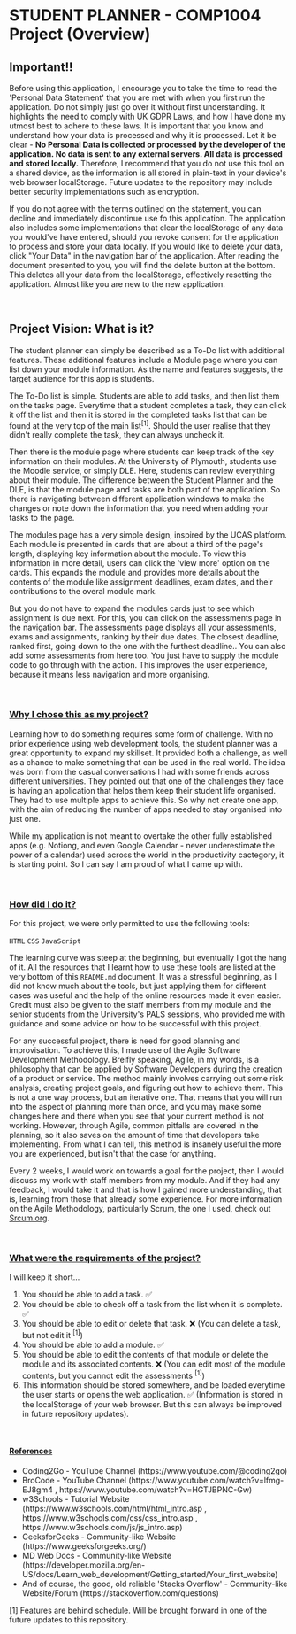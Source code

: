 <h1>STUDENT PLANNER - COMP1004 Project (Overview)</h1>

<h2>Important!!</h2>

Before using this application, I encourage you to take the time to read the 'Personal Data Statement' that you are met with when you first run the application. Do not simply just go over it without first understanding. It highlights the need to comply with UK GDPR Laws, and how I have done my utmost best to adhere to these laws. It is important that you know and understand how your data is processed and why it is processed. Let it be clear - **No Personal Data is collected or processed by the developer of the application. No data is sent to any external servers. All data is processed and stored locally.** Therefore, I recommend that you do not use this tool on a shared device, as the information is all stored in plain-text in your device's web browser localStorage. Future updates to the repository may include better security implementations such as encryption.

If you do not agree with the terms outlined on the statement, you can decline and immediately discontinue use fo this application. The application also includes some implementations that clear the localStorage of any data you would've have entered, should you revoke consent for the application to process and store your data locally. If you would like to delete your data, click "Your Data" in the navigation bar of the application. After reading the document presented to you, you will find the delete button at the bottom. This deletes all your data from the localStorage, effectively resetting the application. Almost like you are new to the new application.

<br>
<h2>Project Vision: What is it?</h2>

The student planner can simply be described as a To-Do list with additional features. These additional features include a Module page where you can list down your module information. As the name and features suggests, the target audience for this app is students.

The To-Do list is simple. Students are able to add tasks, and then list them on the tasks page. Everytime that a student completes a task, they can click it off the list and then it is stored in the completed tasks list that can be found at the very top of the main list<sup>[1]</sup>. Should the user realise that they didn't really complete the task, they can always uncheck it.

Then there is the module page where students can keep track of the key information on their modules. At the University of Plymouth, students use the Moodle service, or simply DLE. Here, students can review everything about their module. The difference between the Student Planner and the DLE, is that the module page and tasks are both part of the application. So there is navigating between different application windows to make the changes or note down the information that you need when adding your tasks to the page. 

The modules page has a very simple design, inspired by the UCAS platform. Each module is presented in cards that are about a third of the page's length, displaying key information about the module. To view this information in more detail, users can click the 'view more' option on the cards. This expands the module and provides more details about the contents of the module like assignment deadlines, exam dates, and their contributions to the overal module mark.

But you do not have to expand the modules cards just to see which assignment is due next. For this, you can click on the assessments page in the navigation bar. The assessments page displays all your assessments, exams and assignments, ranking by their due dates. The closest deadline, ranked first, going down to the one with the furthest deadline.. You can also add some assessments from here too. You just have to supply the module code to go through with the action. This improves the user experience, because it means less navigation and more organising.

<br>
<h3><ins>Why I chose this as my project?</ins></h3>
Learning how to do something requires some form of challenge. With no prior experience using web development tools, the student planner was a great opportunity to expand my skillset. It provided both a challenge, as well as a chance to make something that can be used in the real world. The idea was born from the casual conversations I had with some friends across different universities. They pointed out that one of the challenges they face is having an application that helps them keep their student life organised. They had to use multiple apps to achieve this. So why not create one app, with the aim of reducing the number of apps needed to stay organised into just one. 

While my application is not meant to overtake the other fully established apps (e.g. Notiong, and even Google Calendar - never underestimate the power of a calendar) used across the world in the productivity cactegory, it is starting point. So I can say I am proud of what I came up with.

<br>
<h3><ins>How did I do it?</ins></h3>
For this project, we were only permitted to use the following tools:

`HTML`
`CSS`
`JavaScript`

The learning curve was steep at the beginning, but eventually I got the hang of it. All the resources that I learnt how to use these tools are listed at the very bottom of this `README.md` document. It was a stressful beginning, as I did not know much about the tools, but just applying them for different cases was useful and the help of the online resources made it even easier. Credit must also be given to the staff members from my module and the senior students from the University's PALS sessions, who provided me with guidance and some advice on how to be successful with this project. 

For any successful project, there is need for good planning and improvisation. To achieve this, I made use of the Agile Software Development Methodology. Breifly speaking, Agile, in my words, is a philosophy that can be applied by Software Developers during the creation of a product or service. The method mainly involves carrying out some risk analysis, creating project goals, and figuring out how to achieve them. This is not a one way process, but an iterative one. That means that you will run into the aspect of planning more than once, and you may make some changes here and there when you see that your current method is not working. However, through Agile, common pitfalls are covered in the planning, so it also saves on the amount of time that developers take implementing. From what I can tell, this method is insanely useful the more you are experienced, but isn't that the case for anything. 

Every 2 weeks, I would work on towards a goal for the project, then I would discuss my work with staff members from my module. And if they had any feedback, I would take it and that is how I gained more understanding, that is, learning from those that already some experience. For more information on the Agile Methodology, particularly Scrum, the one I used, check out [Srcum.org](https://www.scrum.org/resources/scrum-guide). 

<br>
<h3><ins>What were the requirements of the project?</ins></h3>
I will keep it short...

1. You should be able to add a task. :white_check_mark:
2. You should be able to check off a task from the list when it is complete. :white_check_mark:
3. You should be able to edit or delete that task. :x: (You can delete a task, but not edit it <sup>[1]</sup>)
4. You should be able to add a module. :white_check_mark:
5. You should be able to edit the contents of that module or delete the module and its associated contents. :x: (You can edit most of the module contents, but you cannot edit the assessments <sup>[1]</sup>)
6. This information should be stored somewhere, and be loaded everytime the user starts or opens the web application. :white_check_mark: (Information is stored in the localStorage of your web browser. But this can always be improved in future repository updates).

<br>
<h4><ins>References</ins></h4>
<ul>
  <li>Coding2Go - YouTube Channel (https://www.youtube.com/@coding2go)</li>
  <li>BroCode - YouTube Channel (https://www.youtube.com/watch?v=lfmg-EJ8gm4 , https://www.youtube.com/watch?v=HGTJBPNC-Gw)</li>
  <li>w3Schools - Tutorial Website (https://www.w3schools.com/html/html_intro.asp , https://www.w3schools.com/css/css_intro.asp , https://www.w3schools.com/js/js_intro.asp)</li>
  <li>GeeksforGeeks - Community-like Website (https://www.geeksforgeeks.org/) </li>
  <li>MD Web Docs - Community-like Website (https://developer.mozilla.org/en-US/docs/Learn_web_development/Getting_started/Your_first_website)</li>
  <li>And of course, the good, old reliable 'Stacks Overflow' - Community-like Website/Forum (https://stackoverflow.com/questions) </li>
</ul>

[1] Features are behind schedule. Will be brought forward in one of the future updates to this repository.



